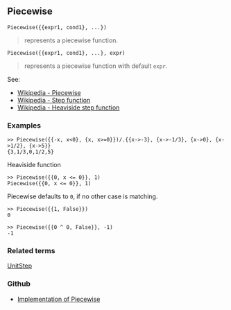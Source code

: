 ## Piecewise

```
Piecewise({{expr1, cond1}, ...})
```

> represents a piecewise function. 

```
Piecewise({{expr1, cond1}, ...}, expr)
```

> represents a piecewise function with default `expr`.

See:

* [Wikipedia - Piecewise](http://en.wikipedia.org/wiki/Piecewise)
* [Wikipedia - Step function](https://en.wikipedia.org/wiki/Step_function)
* [Wikipedia - Heaviside step function](https://en.wikipedia.org/wiki/Heaviside_step_function)  


### Examples

```
>> Piecewise({{-x, x<0}, {x, x>=0}})/.{{x->-3}, {x->-1/3}, {x->0}, {x->1/2}, {x->5}}
{3,1/3,0,1/2,5}
```

Heaviside function

```
>> Piecewise({{0, x <= 0}}, 1)    
Piecewise({{0, x <= 0}}, 1)         
```

Piecewise defaults to `0`, if no other case is matching.    

```
>> Piecewise({{1, False}})    
0    
 	
>> Piecewise({{0 ^ 0, False}}, -1)    
-1    
```

### Related terms 
[UnitStep](UnitStep.md)

### Github

* [Implementation of Piecewise](https://github.com/axkr/symja_android_library/blob/master/symja_android_library/matheclipse-core/src/main/java/org/matheclipse/core/builtin/Arithmetic.java#L2687) 
